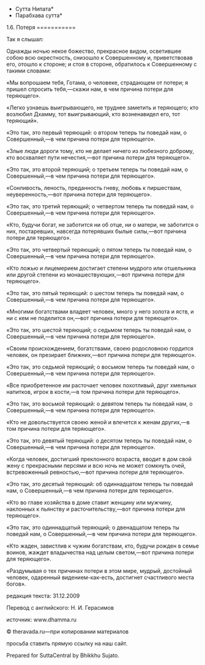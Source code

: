 * Сутта Нипата*
* Парабхава сутта*

1\.6\. Потеря
\=\=\=\=\=\=\=\=\=\=\=

Так я слышал:

Однажды ночью некое божество, прекрасное видом, осветившее собою всю окрестность, снизошло к Совершенному и, приветствовав его, отошло к стороне; и стоя в стороне, обратилось к Совершенному с такими словами:

«Мы вопрошаем тебя, Готама, о человеке, страдающем от потери; я пришел спросить тебя,—скажи нам, в чем причина потери для теряющего»\.

«Легко узнаешь выигрывающего, не труднее заметить и теряющего; кто возлюбил Дхамму, тот выигрывающий, кто возненавидел его, тот теряющий»\.

«Это так, это первый теряющий: о втором теперь ты поведай нам, о Совершенный,—в чем причина потери для теряющего»\.

«Злые люди дороги тому, кто не делает ничего из любезного доброму, кто восхваляет пути нечестия,—вот причина потери для теряющего»\.

«Это так, это второй теряющий; о третьем теперь ты поведай нам, о Совершенный,—в чем причина потери для теряющего»\.

«Сонливость, леность, преданность гневу, любовь к пиршествам, неуверенность,—вот причина потери для теряющего»\.

«Это так, это третий теряющий; о четвертом теперь ты поведай нам, о Совершенный,—в чем причина потери для теряющего»\.

«Кто, будучи богат, не заботится ни об отце, ни о матери, не заботится о них, постаревших, навсегда потерявших былые силы,—вот причина потери для теряющего»\.

«Это так, это четвертый теряющий; о пятом теперь ты поведай нам, о Совершенный,—в чем причина потери для теряющего»\.

«Кто ложью и лицемерием достигает степени мудрого или отшельника или другой степени из монашествующих,—вот причина потери для теряющего»\.

«Это так, это пятый теряющий: о шестом теперь ты поведай нам, о Совершенный,—в чем причина потери для теряющего»\.

«Многими богатствами владеет человек, много у него золота и яств, и ни с кем не поделится он,—вот причина потери для теряющего»\.

«Это так, это шестой теряющий; о седьмом теперь ты поведай нам, о Совершенный,—в чем причина потери для теряющего»\.

«Своим происхождением, богатствами, своею родословною гордится человек, он презирает ближних,—вот причина потери для теряющего»\.

«Это так, это седьмой теряющий; о восьмом теперь ты поведай нам, о Совершенный,—в чем причина потери для теряющего»\.

«Все приобретенное им расточает человек похотливый, друг хмельных напитков, игрок в кости,—в том причина потери для теряющего»\.

«Это так, это восьмой теряющий: о девятом теперь ты поведай нам, о Совершенный,—в чем причина потери для теряющего»\.

«Кто не довольствуется своею женой и влечется к женам других,—в том причина потери для теряющего»\.

«Это так, это девятый теряющий: о десятом теперь ты поведай нам, о Совершенный,—в чем причина потери для теряющего»\.

«Когда человек, достигший преклонного возраста, вводит в дом свой жену с прекрасными персями и всю ночь не может сомкнуть очей, встревоженный ревностью,—вот причина потери для теряющего»\.

«Это так, это десятый теряющий: об одиннадцатом теперь ты поведай нам, о Совершенный,—в чем причина потери для теряющего»\.

«Кто во главе хозяйства в доме ставит женщину или мужчину, наклонных к пьянству и расточительству,—вот причина потери для теряющего»\.

«Это так, это одиннадцатый теряющий; о двенадцатом теперь ты поведай нам, о Совершенный,—в чем причина потери для теряющего»\.

«Кто жаден, завистлив к чужим богатствам, кто, будучи рожден в семье воинов, жаждет владычества над целым светом,—вот причина потери для теряющего»\.

«Раздумывая о тех причинах потери в этом мире, мудрый, достойный человек, одаренный видением\-как\-есть, достигнет счастливого места богов»\.

редакция текста: 31\.12\.2009

Перевод с английского: Н\. И\. Герасимов

источник: www\.dhamma\.ru

© theravada\.ru—при копировании материалов

просьба ставить прямую ссылку на наш сайт\.

Prepared for SuttaCentral by Bhikkhu Sujato\.